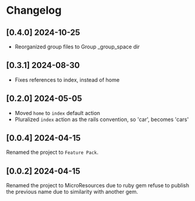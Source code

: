 # Changelog

## [0.4.0] 2024-10-25
- Reorganized group files to Group _group_space dir

## [0.3.1] 2024-08-30
- Fixes references to index, instead of home

## [0.2.0] 2024-05-05
- Moved `home` to `index` default action
- Pluralized `index` action as the rails convention, so 'car', becomes 'cars'

## [0.0.4] 2024-04-15
Renamed the project to `Feature Pack`.

## [0.0.2] 2024-04-15
Renamed the project to MicroResources due to ruby gem refuse to publish the previous name due to similarity with another gem.